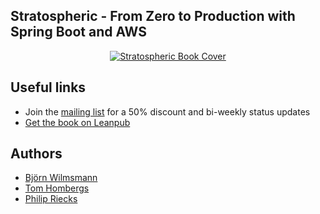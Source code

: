 ## Stratospheric - From Zero to Production with Spring Boot and AWS

<p align="center">
  <a href="https://stratospheric.dev">
    <img src="https://stratospheric.dev/assets/images/book-mockup-500.png" alt="Stratospheric Book Cover"/>
  </a>
</p>

## Useful links

- Join the [mailing list](https://stratospheric.dev/) for a 50% discount and bi-weekly status updates
- [Get the book on Leanpub](https://leanpub.com/stratospheric/)

## Authors

- [Björn Wilmsmann](https://bjoernkw.com/)
- [Tom Hombergs](https://reflectoring.io/)
- [Philip Riecks](https://rieckpil.de/)

